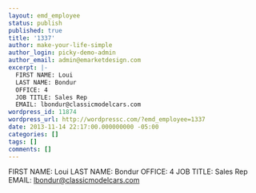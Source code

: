 ```yaml
---
layout: emd_employee
status: publish
published: true
title: '1337'
author: make-your-life-simple
author_login: picky-demo-admin
author_email: admin@emarketdesign.com
excerpt: |-
  FIRST NAME: Loui
  LAST NAME: Bondur
  OFFICE: 4
  JOB TITLE: Sales Rep
  EMAIL: lbondur@classicmodelcars.com
wordpress_id: 11874
wordpress_url: http://wordpressc.com/?emd_employee=1337
date: 2013-11-14 22:17:00.000000000 -05:00
categories: []
tags: []
comments: []
---
```

FIRST NAME: Loui
LAST NAME: Bondur
OFFICE: 4
JOB TITLE: Sales Rep
EMAIL: lbondur@classicmodelcars.com
